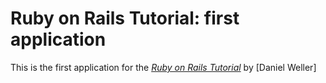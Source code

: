 # Ruby on Rails Tutorial: first application

This is the first application for the
[*Ruby on Rails Tutorial*](http://railstutorial.org/)
by [Daniel Weller]
